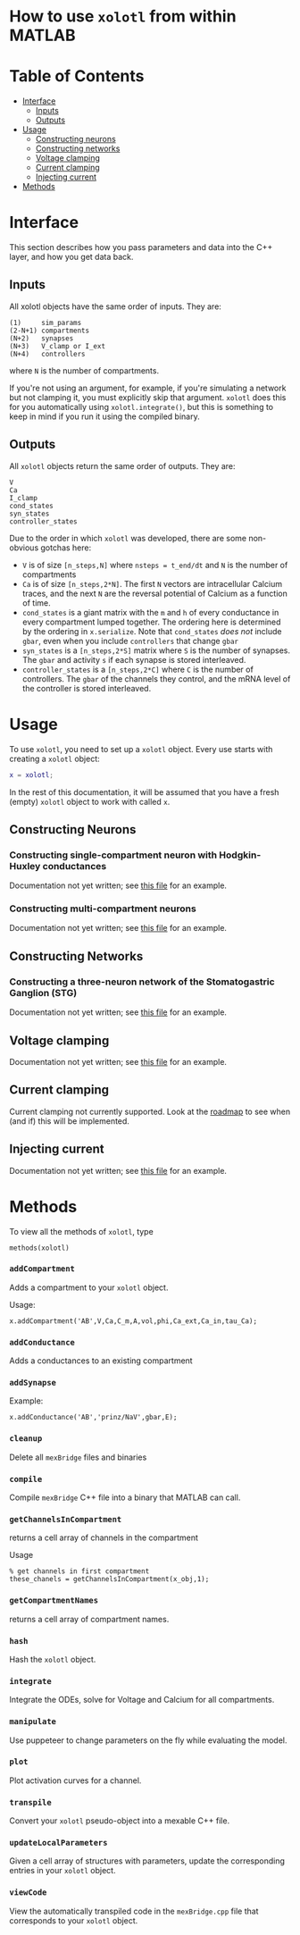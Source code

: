 # How to use `xolotl` from within MATLAB

# Table of Contents

  * [Interface](#interface)
	* [Inputs](#inputs)
	* [Outputs](#outputs)
  * [Usage](#usage)
    * [Constructing neurons](#constructing-neurons)
    * [Constructing networks](#constructing-networks)
    * [Voltage clamping](#voltage-clamping)
    * [Current clamping](#current-clamping)
    * [Injecting current](#injecting-current)
  * [Methods](#methods)


# Interface

This section describes how you pass parameters and data into the C++ layer, and how you get data back. 

## Inputs

All xolotl objects have the same order of inputs. They are:

```
(1)     sim_params
(2-N+1) compartments
(N+2)   synapses
(N+3)   V_clamp or I_ext
(N+4)   controllers
```

where `N` is the number of compartments. 

If you're not using an argument, for example, if you're simulating a network but not clamping it, you must explicitly skip that argument. `xolotl` does this for you automatically using `xolotl.integrate()`, but this is something to keep in mind if you run it using the compiled binary. 

## Outputs 

All `xolotl` objects return the same order of outputs. They are:

```
V
Ca
I_clamp
cond_states
syn_states
controller_states
```

Due to the order in which `xolotl` was developed, there are some non-obvious gotchas here:

* `V` is of size `[n_steps,N]` where `nsteps = t_end/dt` and `N` is the number of compartments 
* `Ca` is of size `[n_steps,2*N]`. The first `N` vectors are intracellular Calcium traces, and the next `N` are the reversal potential of Calcium as a function of time. 
* `cond_states` is a giant matrix with the `m` and `h` of every conductance in every compartment lumped together. The ordering here is determined by the ordering in `x.serialize`. Note that `cond_states` *does not* include `gbar`, even when you include `controllers` that change `gbar` 
*  `syn_states` is a `[n_steps,2*S]` matrix where `S` is the number of synapses. The `gbar` and activity `s` if each synapse is stored interleaved. 
* `controller_states` is a `[n_steps,2*C]` where `C` is the number of controllers. The `gbar` of the channels they control, and the mRNA level of the controller is stored interleaved. 


# Usage

To use `xolotl`, you need to set up a `xolotl` object. Every use starts with creating a `xolotl` object:

```matlab
x = xolotl;
```

In the rest of this documentation, it will be assumed that you have a fresh (empty) `xolotl` object to work with called `x`. 

## Constructing Neurons

### Constructing single-compartment neuron with Hodgkin-Huxley conductances 

Documentation not yet written; see [this file](../../tests/test_tim.m) for an example. 

### Constructing multi-compartment neurons

Documentation not yet written; see [this file](../../tests/test_clamp.m) for an example. 

## Constructing Networks

### Constructing a three-neuron network of the Stomatogastric Ganglion (STG)

Documentation not yet written; see [this file](../../tests/test_stg.m) for an example. 

## Voltage clamping

Documentation not yet written; see [this file](../../tests/test_clamp.m) for an example. 

## Current clamping

Current clamping not currently supported. Look at the [roadmap](https://github.com/sg-s/xolotl/projects/1) to see when (and if) this will be implemented. 

## Injecting current

Documentation not yet written; see [this file](../../tests/test_inject.m) for an example. 

# Methods

To view all the methods of 	`xolotl`, type

```
methods(xolotl)
```

### `addCompartment`

Adds a compartment to your `xolotl` object. 

Usage: 

```
x.addCompartment('AB',V,Ca,C_m,A,vol,phi,Ca_ext,Ca_in,tau_Ca);
```

### `addConductance`   

Adds a conductances to an existing compartment 

### `addSynapse`           

Example:

```
x.addConductance('AB','prinz/NaV',gbar,E);
```
                
### `cleanup`     

Delete all `mexBridge` files and binaries 

### `compile`     

Compile `mexBridge` C++ file into a binary that MATLAB can call.

                                   
### `getChannelsInCompartment`

returns a cell array of channels in the compartment 

Usage

```
% get channels in first compartment 
these_chanels = getChannelsInCompartment(x_obj,1); 
```

### `getCompartmentNames`   

returns a cell array of compartment names.   
                      
### `hash`     

Hash the `xolotl` object. 

### `integrate`      

Integrate the ODEs, solve for Voltage and Calcium for all compartments. 

### `manipulate`      

Use puppeteer to change parameters on the fly while evaluating the model. 
    
                 
### `plot`       

Plot activation curves for a channel. 

### `transpile`     

Convert your `xolotl` pseudo-object into a mexable C++ file. 

### `updateLocalParameters`   

Given a cell array of structures with parameters, update the corresponding entries in your `xolotl` object.

### `viewCode`

View the automatically transpiled code in the `mexBridge.cpp` file that corresponds to your `xolotl` object.
              


